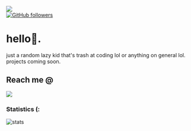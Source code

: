 ![](https://komarev.com/ghpvc/?username=icantcodelolz&color=blueviolet)           
[![GitHub followers](https://img.shields.io/github/followers/icantcodelolz.svg?style=social&label=Follow&maxAge=2592000)](https://github.com/icantcodelolz?tab=followers)
# hello👋.
just a random lazy kid that's trash at coding lol or anything on general lol.
projects coming soon.

## Reach me @
<img
src=https://discord.c99.nl/widget/theme-3/780850713206194226.png>

### Statistics (:
![stats](https://github-readme-stats.vercel.app/api?username=icantcodelolz&show_icons=true&theme=graywhite)
